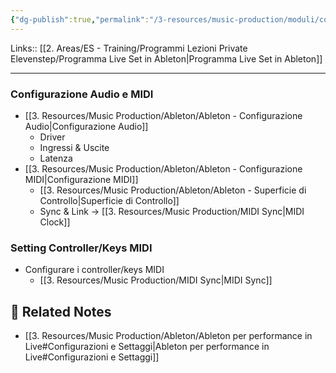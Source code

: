 ```yaml
---
{"dg-publish":true,"permalink":"/3-resources/music-production/moduli/configurazioni-e-settaggi-modulo/"}
---
```


Links:: [[2. Areas/ES - Training/Programmi Lezioni Private Elevenstep/Programma Live Set in Ableton\|Programma Live Set in Ableton]]

---
### Configurazione Audio e MIDI

- [[3. Resources/Music Production/Ableton/Ableton - Configurazione Audio\|Configurazione Audio]]
	- Driver
	- Ingressi & Uscite
	- Latenza
- [[3. Resources/Music Production/Ableton/Ableton - Configurazione MIDI\|Configurazione MIDI]]
	- [[3. Resources/Music Production/Ableton/Ableton - Superficie di Controllo\|Superficie di Controllo]]
	- Sync & Link → [[3. Resources/Music Production/MIDI Sync\|MIDI Clock]]

### Setting Controller/Keys MIDI

- Configurare i controller/keys MIDI
	- [[3. Resources/Music Production/MIDI Sync\|MIDI Sync]]


## 🔗 Related Notes

- [[3. Resources/Music Production/Ableton/Ableton per performance in Live#Configurazioni e Settaggi\|Ableton per performance in Live#Configurazioni e Settaggi]]